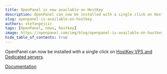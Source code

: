 ```yaml
---
title: OpenPanel is now available on HostKey
description: OpenPanel can now be installed with a single click on HostKey VPS and Dedicated servers.
slug: openpanel-is-available-on-hostkey
authors: stefanpejcic
tags: [OpenPanel, news, hostkey]
image: https://openpanel.com/img/blog/openpanel-is-available-on-hostkey.png
hide_table_of_contents: true
---
```

 
OpenPanel can now be installed with a single click on [HostKey VPS and Dedicated servers](https://hostkey.com/apps/hosting-control-panels/).

<!--truncate-->

[Documentation](https://hostkey.com/documentation/marketplace/hosting_control_panels/openpanel/)
 
